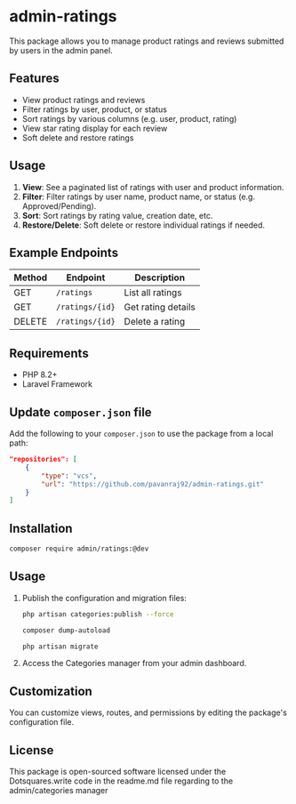 # admin-ratings

This package allows you to manage product ratings and reviews submitted by users in the admin panel.

## Features

- View product ratings and reviews
- Filter ratings by user, product, or status
- Sort ratings by various columns (e.g. user, product, rating)
- View star rating display for each review
- Soft delete and restore ratings

## Usage

1. **View**: See a paginated list of ratings with user and product information.
2. **Filter**: Filter ratings by user name, product name, or status (e.g. Approved/Pending).
3. **Sort**: Sort ratings by rating value, creation date, etc.
4. **Restore/Delete**: Soft delete or restore individual ratings if needed.

## Example Endpoints

| Method | Endpoint       | Description         |
|--------|----------------|---------------------|
| GET    | `/ratings`     | List all ratings    |
| GET    | `/ratings/{id}`| Get rating details  |
| DELETE | `/ratings/{id}`| Delete a rating     |

## Requirements

- PHP 8.2+
- Laravel Framework

## Update `composer.json` file

Add the following to your `composer.json` to use the package from a local path:

```json
"repositories": [
    {
        "type": "vcs",
        "url": "https://github.com/pavanraj92/admin-ratings.git"
    }
]
```

## Installation

```bash
composer require admin/ratings:@dev
```

## Usage

1. Publish the configuration and migration files:
    ```bash    
    php artisan categories:publish --force

    composer dump-autoload

    php artisan migrate
    ```
2. Access the Categories manager from your admin dashboard.


## Customization

You can customize views, routes, and permissions by editing the package's configuration file.


## License

This package is open-sourced software licensed under the Dotsquares.write code in the readme.md file regarding to the admin/categories manager